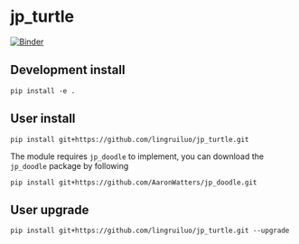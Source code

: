 # jp_turtle

[![Binder](https://mybinder.org/badge_logo.svg)](https://mybinder.org/v2/gh/lingruiluo/jp_turtle/master)

## Development install

```
pip install -e .
```

## User install

```
pip install git+https://github.com/lingruiluo/jp_turtle.git
```
The module requires `jp_doodle` to implement, you can download the `jp_doodle` package by following
```
pip install git+https://github.com/AaronWatters/jp_doodle.git
```

## User upgrade

```
pip install git+https://github.com/lingruiluo/jp_turtle.git --upgrade
```
